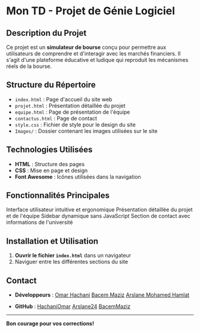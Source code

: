 # Mon TD - Projet de Génie Logiciel

##  Description du Projet
Ce projet est un **simulateur de bourse** conçu pour permettre aux utilisateurs de comprendre et d'interagir avec les marchés financiers. Il s'agit d'une plateforme éducative et ludique qui reproduit les mécanismes réels de la bourse.

## Structure du Répertoire

- `index.html` : Page d'accueil du site web
- `projet.html` : Présentation détaillée du projet
- `equipe.html` : Page de présentation de l'équipe
- `contactus.html` : Page de contact
- `style.css` : Fichier de style pour le design du site
- `Images/` : Dossier contenant les images utilisées sur le site

##  Technologies Utilisées

- **HTML** : Structure des pages
- **CSS** : Mise en page et design
- **Font Awesome** : Icônes utilisées dans la navigation

## Fonctionnalités Principales

Interface utilisateur intuitive et ergonomique 
Présentation détaillée du projet et de l'équipe
Sidebar dynamique sans JavaScript
Section de contact avec informations de l'université

##  Installation et Utilisation


1. **Ouvrir le fichier `index.html`** dans un navigateur
2. Naviguer entre les différentes sections du site

## Contact

- **Développeurs** : [Omar Hachani](mailto:omar.hachani@etu.cyu.fr)
                     [Bacem Maziz](mailto:bacem.maziz@etu.cyu.fr)
                     [Arslane Mohamed Hamlat](mailto:mohamed-arslane.hamlat@etu.cyu.fr)
  
- **GitHub** : [HachaniOmar](https://github.com/HachaniOmar)
               [Arslane24](https://github.com/HachaniOmar)
               [BacemMaziz](https://github.com/HachaniOmar)

---
**Bon courage pour vos corrections!**
